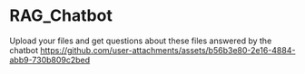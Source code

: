 # RAG_Chatbot
Upload your files and get questions about these files answered by the chatbot
https://github.com/user-attachments/assets/b56b3e80-2e16-4884-abb9-730b809c2bed



